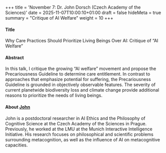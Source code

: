 +++
title = 'November 7: Dr. John Dorsch (Czech Academy of the Sciences)'
date = 2025-11-07T10:00:10+01:00
draft = false
hideMeta = true
summary = "Critique of AI Welfare"
weight = 10
+++
 

#### Title
Why Care Practices Should Prioritize Living Beings Over AI: Critique of “AI Welfare”

#### Abstract
 In this talk, I critique the growing “AI welfare” movement and propose the Precariousness Guideline to determine care entitlement. In contrast to approaches that emphasize potential for suffering, the  Precariousness  Guideline is grounded in objectively observable features. The severity of current planetwide biodiversity loss and climate change provide additional reasons to prioritize the needs of living beings. 


#### About [John](https://www.johndorsch.com)
John is a postdoctoral researcher in AI Ethics and the Philosophy of Cognitive Science at the Czech Academy of the Sciences in Prague. Previously, he worked at the LMU at the Munich Interactive Intelligence Initiative. His research focuses on philosophical and scientific problems surrounding metacognition, as well as the influence of AI on metacognitive capacities.  



